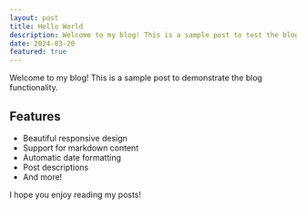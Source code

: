 ```yaml
---
layout: post
title: Hello World
description: Welcome to my blog! This is a sample post to test the blog setup.
date: 2024-03-20
featured: true
---
```


Welcome to my blog! This is a sample post to demonstrate the blog functionality.

## Features

- Beautiful responsive design
- Support for markdown content
- Automatic date formatting
- Post descriptions
- And more!

I hope you enjoy reading my posts! 